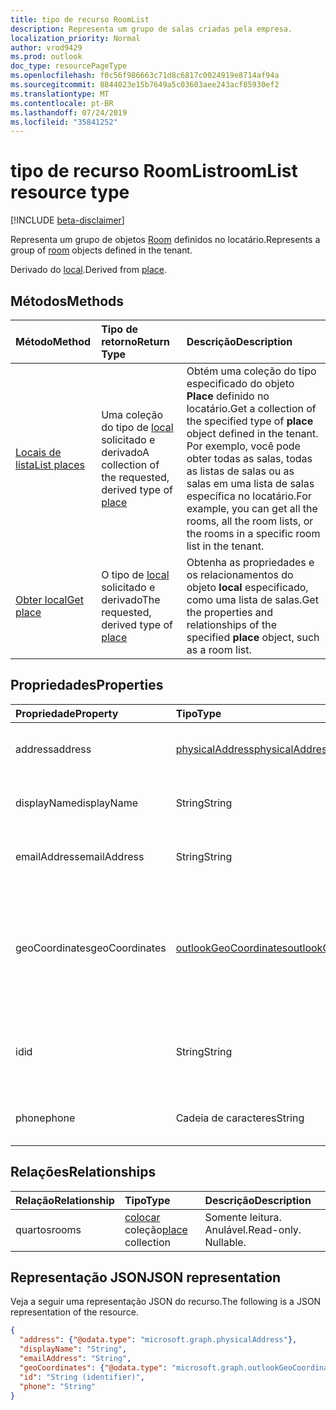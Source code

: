 ```yaml
---
title: tipo de recurso RoomList
description: Representa um grupo de salas criadas pela empresa.
localization_priority: Normal
author: vrod9429
ms.prod: outlook
doc_type: resourcePageType
ms.openlocfilehash: f0c56f986663c71d8c6817c0024919e8714af94a
ms.sourcegitcommit: 8844023e15b7649a5c03603aee243acf85930ef2
ms.translationtype: MT
ms.contentlocale: pt-BR
ms.lasthandoff: 07/24/2019
ms.locfileid: "35841252"
---
```

# <a name="roomlist-resource-type"></a><span data-ttu-id="b5bfc-103">tipo de recurso RoomList</span><span class="sxs-lookup"><span data-stu-id="b5bfc-103">roomList resource type</span></span>

[!INCLUDE [beta-disclaimer](../../includes/beta-disclaimer.md)]

<span data-ttu-id="b5bfc-104">Representa um grupo de objetos [Room](room.md) definidos no locatário.</span><span class="sxs-lookup"><span data-stu-id="b5bfc-104">Represents a group of [room](room.md) objects defined in the tenant.</span></span>

<span data-ttu-id="b5bfc-105">Derivado do [local](place.md).</span><span class="sxs-lookup"><span data-stu-id="b5bfc-105">Derived from [place](place.md).</span></span>

## <a name="methods"></a><span data-ttu-id="b5bfc-106">Métodos</span><span class="sxs-lookup"><span data-stu-id="b5bfc-106">Methods</span></span>

| <span data-ttu-id="b5bfc-107">Método</span><span class="sxs-lookup"><span data-stu-id="b5bfc-107">Method</span></span>                              | <span data-ttu-id="b5bfc-108">Tipo de retorno</span><span class="sxs-lookup"><span data-stu-id="b5bfc-108">Return Type</span></span>                  | <span data-ttu-id="b5bfc-109">Descrição</span><span class="sxs-lookup"><span data-stu-id="b5bfc-109">Description</span></span> |
|:------------------------------------|:-----------------------------|:--------|
| [<span data-ttu-id="b5bfc-110">Locais de lista</span><span class="sxs-lookup"><span data-stu-id="b5bfc-110">List places</span></span>](../api/place-list.md) | <span data-ttu-id="b5bfc-111">Uma coleção do tipo de [local](place.md) solicitado e derivado</span><span class="sxs-lookup"><span data-stu-id="b5bfc-111">A collection of the requested, derived type of [place](place.md)</span></span> | <span data-ttu-id="b5bfc-112">Obtém uma coleção do tipo especificado do objeto **Place** definido no locatário.</span><span class="sxs-lookup"><span data-stu-id="b5bfc-112">Get a collection of the specified type of **place** object defined in the tenant.</span></span> <span data-ttu-id="b5bfc-113">Por exemplo, você pode obter todas as salas, todas as listas de salas ou as salas em uma lista de salas específica no locatário.</span><span class="sxs-lookup"><span data-stu-id="b5bfc-113">For example, you can get all the rooms, all the room lists, or the rooms in a specific room list in the tenant.</span></span>|
| [<span data-ttu-id="b5bfc-114">Obter local</span><span class="sxs-lookup"><span data-stu-id="b5bfc-114">Get place</span></span>](../api/place-get.md)    | <span data-ttu-id="b5bfc-115">O tipo de [local](place.md) solicitado e derivado</span><span class="sxs-lookup"><span data-stu-id="b5bfc-115">The requested, derived type of [place](place.md)</span></span>            | <span data-ttu-id="b5bfc-116">Obtenha as propriedades e os relacionamentos do objeto **local** especificado, como uma lista de salas.</span><span class="sxs-lookup"><span data-stu-id="b5bfc-116">Get the properties and relationships of the specified **place** object, such as a room list.</span></span> |

## <a name="properties"></a><span data-ttu-id="b5bfc-117">Propriedades</span><span class="sxs-lookup"><span data-stu-id="b5bfc-117">Properties</span></span>

| <span data-ttu-id="b5bfc-118">Propriedade</span><span class="sxs-lookup"><span data-stu-id="b5bfc-118">Property</span></span>       | <span data-ttu-id="b5bfc-119">Tipo</span><span class="sxs-lookup"><span data-stu-id="b5bfc-119">Type</span></span>                                              | <span data-ttu-id="b5bfc-120">Descrição</span><span class="sxs-lookup"><span data-stu-id="b5bfc-120">Description</span></span> |
|:---------------|:--------------------------------------------------|:--------|
| <span data-ttu-id="b5bfc-121">address</span><span class="sxs-lookup"><span data-stu-id="b5bfc-121">address</span></span>        | [<span data-ttu-id="b5bfc-122">physicalAddress</span><span class="sxs-lookup"><span data-stu-id="b5bfc-122">physicalAddress</span></span>](physicaladdress.md)             | <span data-ttu-id="b5bfc-123">O endereço da lista de salas.</span><span class="sxs-lookup"><span data-stu-id="b5bfc-123">The street address of the room list.</span></span> |
| <span data-ttu-id="b5bfc-124">displayName</span><span class="sxs-lookup"><span data-stu-id="b5bfc-124">displayName</span></span>    | <span data-ttu-id="b5bfc-125">String</span><span class="sxs-lookup"><span data-stu-id="b5bfc-125">String</span></span>                                            | <span data-ttu-id="b5bfc-126">O nome associado à lista de salas.</span><span class="sxs-lookup"><span data-stu-id="b5bfc-126">The name associated with the room list.</span></span> |
| <span data-ttu-id="b5bfc-127">emailAddress</span><span class="sxs-lookup"><span data-stu-id="b5bfc-127">emailAddress</span></span>   | <span data-ttu-id="b5bfc-128">String</span><span class="sxs-lookup"><span data-stu-id="b5bfc-128">String</span></span>                                            | <span data-ttu-id="b5bfc-129">O endereço de email da lista de salas.</span><span class="sxs-lookup"><span data-stu-id="b5bfc-129">The email address of the room list.</span></span> |
| <span data-ttu-id="b5bfc-130">geoCoordinates</span><span class="sxs-lookup"><span data-stu-id="b5bfc-130">geoCoordinates</span></span> | [<span data-ttu-id="b5bfc-131">outlookGeoCoordinates</span><span class="sxs-lookup"><span data-stu-id="b5bfc-131">outlookGeoCoordinates</span></span>](outlookgeocoordinates.md) | <span data-ttu-id="b5bfc-132">Especifica o local da sala de opções no latitude, longitude e (opcionalmente) as coordenadas de altitude.</span><span class="sxs-lookup"><span data-stu-id="b5bfc-132">Specifies the roomlist location in latitude, longitude and (optionally) altitude coordinates.</span></span> |
| <span data-ttu-id="b5bfc-133">id</span><span class="sxs-lookup"><span data-stu-id="b5bfc-133">id</span></span>             | <span data-ttu-id="b5bfc-134">String</span><span class="sxs-lookup"><span data-stu-id="b5bfc-134">String</span></span>                                            | <span data-ttu-id="b5bfc-135">Identificador exclusivo da lista de salas.</span><span class="sxs-lookup"><span data-stu-id="b5bfc-135">Unique identifier for the room list.</span></span> <span data-ttu-id="b5bfc-136">Somente leitura.</span><span class="sxs-lookup"><span data-stu-id="b5bfc-136">Read-only.</span></span> |
| <span data-ttu-id="b5bfc-137">phone</span><span class="sxs-lookup"><span data-stu-id="b5bfc-137">phone</span></span>          | <span data-ttu-id="b5bfc-138">Cadeia de caracteres</span><span class="sxs-lookup"><span data-stu-id="b5bfc-138">String</span></span>                                            | <span data-ttu-id="b5bfc-139">O número de telefone da lista de salas.</span><span class="sxs-lookup"><span data-stu-id="b5bfc-139">The phone number of the room list.</span></span> |

## <a name="relationships"></a><span data-ttu-id="b5bfc-140">Relações</span><span class="sxs-lookup"><span data-stu-id="b5bfc-140">Relationships</span></span>

| <span data-ttu-id="b5bfc-141">Relação</span><span class="sxs-lookup"><span data-stu-id="b5bfc-141">Relationship</span></span> | <span data-ttu-id="b5bfc-142">Tipo</span><span class="sxs-lookup"><span data-stu-id="b5bfc-142">Type</span></span>                         | <span data-ttu-id="b5bfc-143">Descrição</span><span class="sxs-lookup"><span data-stu-id="b5bfc-143">Description</span></span>          |
|:-------------|:-----------------------------|:---------------------|
| <span data-ttu-id="b5bfc-144">quartos</span><span class="sxs-lookup"><span data-stu-id="b5bfc-144">rooms</span></span>        | <span data-ttu-id="b5bfc-145">[colocar](place.md) coleção</span><span class="sxs-lookup"><span data-stu-id="b5bfc-145">[place](place.md) collection</span></span> | <span data-ttu-id="b5bfc-p103">Somente leitura. Anulável.</span><span class="sxs-lookup"><span data-stu-id="b5bfc-p103">Read-only. Nullable.</span></span> |

## <a name="json-representation"></a><span data-ttu-id="b5bfc-148">Representação JSON</span><span class="sxs-lookup"><span data-stu-id="b5bfc-148">JSON representation</span></span>

<span data-ttu-id="b5bfc-149">Veja a seguir uma representação JSON do recurso.</span><span class="sxs-lookup"><span data-stu-id="b5bfc-149">The following is a JSON representation of the resource.</span></span>

<!-- {
  "blockType": "resource",
  "keyProperty": "id",
  "optionalProperties": [

  ],
  "@odata.type": "microsoft.graph.roomList"
}-->

```json
{
  "address": {"@odata.type": "microsoft.graph.physicalAddress"},
  "displayName": "String",
  "emailAddress": "String",
  "geoCoordinates": {"@odata.type": "microsoft.graph.outlookGeoCoordinates"},
  "id": "String (identifier)",
  "phone": "String"
}
```

<!-- uuid: 16cd6b66-4b1a-43a1-adaf-3a886856ed98
2019-02-04 14:57:30 UTC -->
<!-- {
  "type": "#page.annotation",
  "description": "roomList resource",
  "keywords": "",
  "section": "documentation",
  "tocPath": ""
}-->
